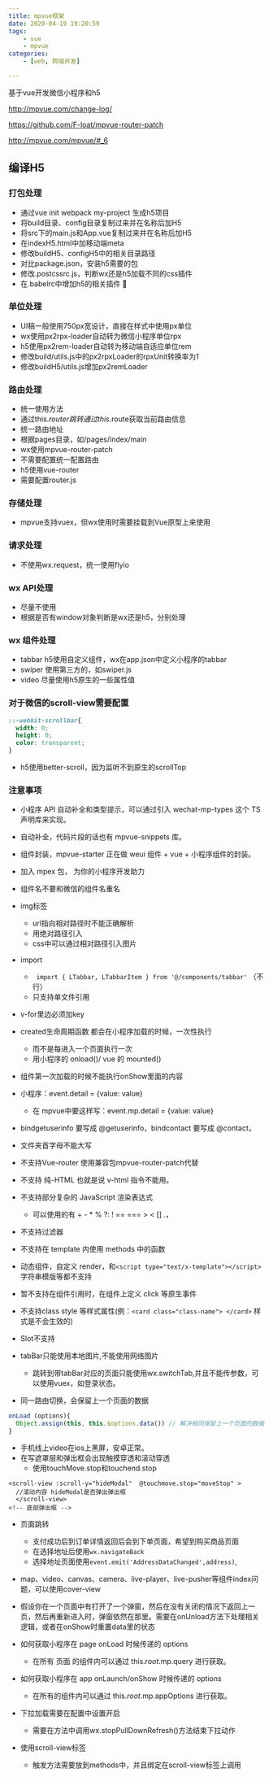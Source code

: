 ```yaml
---
title: mpvue框架
date: 2020-04-19 19:20:59
tags:
    - vue
    - mpvue
categories:
    - [web, 跨端开发]

---
```


基于vue开发微信小程序和h5

http://mpvue.com/change-log/

https://github.com/F-loat/mpvue-router-patch

http://mpvue.com/mpvue/#_6


## 编译H5

### 打包处理

- 通过vue init webpack my-project 生成h5项目
- 将build目录、config目录复制过来并在名称后加H5
- 将src下的main.js和App.vue复制过来并在名称后加H5
- 在indexH5.html中加移动端meta
- 修改buildH5、configH5中的相关目录路径
- 对比package.json，安装h5需要的包
- 修改.postcssrc.js，判断wx还是h5加载不同的css插件
- 在.babelrc中增加h5的相关插件
  

### 单位处理

- UI稿一般使用750px宽设计，直接在样式中使用px单位
- wx使用px2rpx-loader自动转为微信小程序单位rpx
- h5使用px2rem-loader自动转为移动端自适应单位rem
- 修改build/utils.js中的px2rpxLoader的rpxUnit转换率为1
- 修改buildH5/utils.js增加px2remLoader

### 路由处理

- 统一使用方法
- 通过this.$router跳转
  通过this.$route获取当前路由信息
- 统一路由地址
- 根据pages目录，如/pages/index/main
- wx使用mpvue-router-patch
- 不需要配置统一配置路由
- h5使用vue-router
- 需要配置router.js

### 存储处理

- mpvue支持vuex，但wx使用时需要挂载到Vue原型上来使用

### 请求处理

- 不使用wx.request，统一使用flyio

### wx API处理

- 尽量不使用
- 根据是否有window对象判断是wx还是h5，分别处理

### wx 组件处理

- tabbar h5使用自定义组件，wx在app.json中定义小程序的tabbar
- swiper 使用第三方的，如swiper.js
- video 尽量使用h5原生的一些属性值

### 对于微信的scroll-view需要配置

```css
::-webkit-scrollbar{
  width: 0;
  height: 0;
  color: transparent;
}
```

- h5使用better-scroll，因为监听不到原生的scrollTop



### 注意事项

- 小程序 API 自动补全和类型提示，可以通过引入 wechat-mp-types 这个 TS 声明库来实现。
- 自动补全，代码片段的话也有 mpvue-snippets 库。
- 组件封装，mpvue-starter 正在做 weui 组件 + vue + 小程序组件的封装。
- 加入 mpex 包， 为你的小程序开发助力





- 组件名不要和微信的组件名重名

- img标签
  - url指向相对路径时不能正确解析
  - 用绝对路径引入
  - css中可以通过相对路径引入图片
- import
  - ` import { LTabbar, LTabbarItem } from '@/components/tabbar'` （不行）
  - 只支持单文件引用
- v-for里边必须加key
- created生命周期函数 都会在小程序加载的时候，一次性执行
  - 而不是每进入一个页面执行一次
  - 用小程序的 onload()/ vue 的 mounted()

- 组件第一次加载的时候不能执行onShow里面的内容

- 小程序：event.detail = {value: value}
  - 在 mpvue中要这样写：event.mp.detail = {value: value}

- bindgetuserinfo 要写成 @getuserinfo，bindcontact 要写成 @contact，

- 文件夹首字母不能大写
- 不支持Vue-router 使用兼容包mpvue-router-patch代替
- 不支持 纯-HTML 也就是说 v-html 指令不能用。
- 不支持部分复杂的 JavaScript 渲染表达式
  - 可以使用的有 + - * % ?: ! == === > < [] .，
- 不支持过滤器
- 不支持在 template 内使用 methods 中的函数
- 动态组件，自定义 render，和`<script type="text/x-template"></script>` 字符串模版等都不支持
- 暂不支持在组件引用时，在组件上定义 click 等原生事件
- 不支持class style 等样式属性(例：`<card class="class-name"> </card>` 样式是不会生效的)
- Slot不支持
- tabBar只能使用本地图片,不能使用网络图片
  - 跳转到带tabBar对应的页面只能使用wx.switchTab,并且不能传参数，可以使用vuex，如登录状态。
- 同一路由切换，会保留上一个页面的数据

```js
onLoad (options){
  Object.assign(this, this.$options.data()) // 解决相同保留上一个页面的数据 （https://github.com/Meituan-Dianping/mpvue/issues/300）  
}
```

- 手机线上video在ios上黑屏，安卓正常。
- 在写遮罩层和弹出框会出现触摸穿透和滚动穿透
  - 使用touchMove.stop和touchend.stop

```vue
<scroll-view :scroll-y="hideModal"  @touchmove.stop="moveStop" >
  //滚动内容 hideModal是否弹出弹出框
  </scroll-view>
<!-- 底部弹出框 -->
```



- 页面跳转
  - 支付成功后到订单详情返回后会到下单页面，希望到购买商品页面
  - 在选择地址后使用`wx.navigateBack`
  - 选择地址页面使用`event.emit('AddressDataChanged',address)`,
- map、video、canvas、camera、live-player、live-pusher等组件index问题，可以使用cover-view
- 假设你在一个页面中有打开了一个弹窗，然后在没有关闭的情况下返回上一页，然后再重新进入时，弹窗依然在那里。需要在onUnload方法下处理相关逻辑，或者在onShow时重置data里的状态
- 如何获取小程序在 page onLoad 时候传递的 options
  - 在所有 页面 的组件内可以通过 this.$root.$mp.query 进行获取。



- 如何获取小程序在 app onLaunch/onShow 时候传递的 options
  - 在所有的组件内可以通过 this.$root.$mp.appOptions 进行获取。
- 下拉加载需要在配置中设置开启
  - 需要在方法中调用wx.stopPullDownRefresh()方法结束下拉动作
- 使用scroll-view标签
  - 触发方法需要放到methods中，并且绑定在scroll-view标签上调用